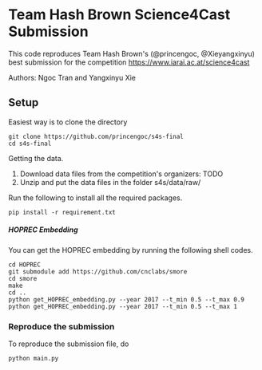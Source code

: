 # Team Hash Brown Science4Cast Submission

This code reproduces Team Hash Brown's (@princengoc, @Xieyangxinyu) best submission for the competition https://www.iarai.ac.at/science4cast

Authors: Ngoc Tran and Yangxinyu Xie

## Setup


Easiest way is to clone the directory

```
git clone https://github.com/princengoc/s4s-final
cd s4s-final
```

Getting the data. 

1. Download data files from the competition's organizers: TODO
2. Unzip and put the data files in the folder s4s/data/raw/

Run the following to install all the required packages.

```buildoutcfg
pip install -r requirement.txt
```

##### HOPREC Embedding

You can get the HOPREC embedding by running the following shell codes.

```buildoutcfg
cd HOPREC
git submodule add https://github.com/cnclabs/smore
cd smore
make
cd ..
python get_HOPREC_embedding.py --year 2017 --t_min 0.5 --t_max 0.9
python get_HOPREC_embedding.py --year 2017 --t_min 0.5 --t_max 1
```

### Reproduce the submission

To reproduce the submission file, do

`python main.py`


